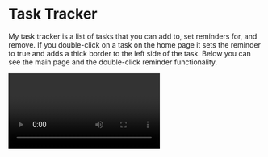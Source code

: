 # Task Tracker

My task tracker is a list of tasks that you can add to, set reminders for, and remove. If you double-click on a task on the home page it sets the reminder to true and adds a thick border to the left side of the task. Below you can see the main page and the double-click reminder functionality.

<video of main page tasks being double-clicked>

To use this code you'll need to type a few commands into your command line:

1 - "git clone https://github.com/spaceC00kie/reactToDoList"

2 - cd into the directory

3 - "npm i"

4 - "npm start"

5 - "npm run server" 

Once you have a server running, you can add your own tasks.

<video of task being created>

Following the About link in the footer shows the version number, a Go Back link, and the footer.

Credits - thanks to Traversy Media for the tutorial that helped me create this app.
